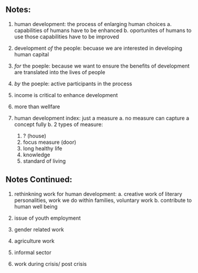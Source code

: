 ## Notes:

1. human development: the process of enlarging human choices 
  a. capabilities of humans have to be enhanced 
  b. oportunites of humans to use those capabilities have to be improved
  
2. development *of* the people:
  becuase we are interested in developing human capital
3. *for* the poeple:
  because we want to ensure the benefits of development are translated into the lives of people 
4. *by* the poeple:
  active participants in the process 
  
5. income is critical to enhance development 

6. more than wellfare

7. human development index: just a measure
  a. no measure can capture a concept fully 
  b. 2 types of measure:
    1. ? (house)
    2. focus measure (door)
      1. long healthy life
      2. knowledge 
      3. standard of living
      
## Notes Continued:

1. rethinkning work for human development:
  a. creative work of literary personalities, work we do within families, voluntary work
  b. contribute to human well being

2. issue of youth employment 
  
3. gender related work

4. agriculture work

5. informal sector 

6. work during crisis/ post crisis


      
  
